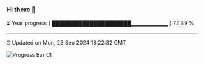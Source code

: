 ### Hi there 👋

⏳ Year progress { █████████████████████▁▁▁▁▁▁▁▁▁ } 72.89 %

---

⏰ Updated on Mon, 23 Sep 2024 18:22:32 GMT

![Progress Bar CI](https://github.com/liununu/liununu/workflows/Progress%20Bar%20CI/badge.svg)
